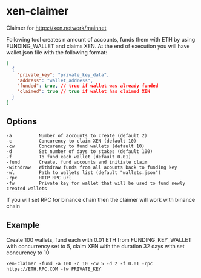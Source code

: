 # xen-claimer

Claimer for https://xen.network/mainnet

Following tool creates n amount of accounts, funds them with ETH by using FUNDING_WALLET and claims XEN. At the end of execution you will have wallet.json file with the following format:

```json
[
  {
    "private_key": "private_key_data",
    "address": "wallet_address",
    "funded": true, // true if wallet was already funded
    "claimed": true // true if wallet has claimed XEN
  }
]
```

## Options

```
-a          Number of accounts to create (default 2)
-c          Concurency to claim XEN (default 10)
-cw         Concurency to fund wallets (default 10)
-d          Set number of days to stakes (default 100)
-f          To fund each wallet (default 0.01)
-fund       Create, fund accounts and initiate claim
-withdraw   Withdraw funds from all acounts back to funding key
-wl         Path to wallets list (default "wallets.json")
-rpc        HTTP RPC url
-fw         Private key for wallet that will be used to fund newly created wallets
```

If you will set RPC for binance chain then the claimer will work with binance chain

## Example

Create 100 wallets, fund each with 0.01 ETH from FUNDING_KEY_WALLET with concurrency set to 5, claim XEN with the duration 32 days with set concurency to 10

```
xen-claimer -fund -a 100 -c 10 -cw 5 -d 2 -f 0.01 -rpc https://ETH.RPC.COM -fw PRIVATE_KEY
```

